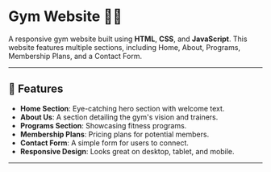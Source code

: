 # Gym Website 🏋️‍♂️

A responsive gym website built using **HTML**, **CSS**, and **JavaScript**. This website features multiple sections, including Home, About, Programs, Membership Plans, and a Contact Form.

---

## 🌟 Features  
- **Home Section**: Eye-catching hero section with welcome text.  
- **About Us**: A section detailing the gym's vision and trainers.  
- **Programs Section**: Showcasing fitness programs.  
- **Membership Plans**: Pricing plans for potential members.  
- **Contact Form**: A simple form for users to connect.  
- **Responsive Design**: Looks great on desktop, tablet, and mobile.

---
